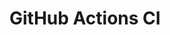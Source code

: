 # GitHub Actions CI



























































































































































































































































































































































































































































































































































































































































































































































































































































































































































































































































































































































































































































































































































































































































































































































































































































































































































































































































































































































































































































































































































































































































































































































































































































































































































































































































































































































































































































































































































































































































































































































































































































































































































































































































































































































































